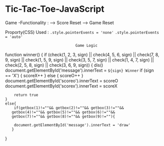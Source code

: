 # Tic-Tac-Toe-JavaScript



Game -Functionality :
    --> Score Reset
    --> Game Reset


Proporty(CSS) Used :
`.style.pointerEvents = 'none'`
`.style.pointerEvents = 'auto'`
        
                                    Game Logic
        
   function winner() {
    if (check(1, 2, 3, sign) || check(4, 5, 6, sign) || check(7, 8, 9, sign) || check(1, 5, 9, sign) || check(3, 5, 7, sign) || check(1, 4, 7, sign) || check(2, 5, 8, sign) || check(3, 6, 9, sign)) {
        dis()
        document.getElementById('message').innerText = `${sign} Winner`
        if (sign == 'X') {
            scoreX++
        } else {
            scoreO++
        }
        document.getElementById('scoreo').innerText = scoreO
        document.getElementById('scorex').innerText = scoreX

        return true
    }
    else{
        if(getbox(1)!=""&& getbox(2)!=""&& getbox(3)!=""&&
       getbox(4)!=""&& getbox(5)!=""&& getbox(6)!=""&&
       getbox(7)!=""&& getbox(8)!=""&& getbox(9)!=""){
    
        document.getElementById('message').innerText = 'draw'
       }

}
